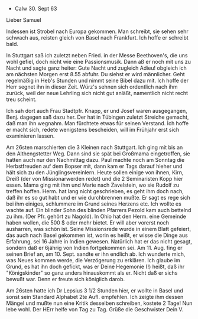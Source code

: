 + Calw 30. Sept 63

Lieber Samuel

Indessen ist Strobel nach Europa gekommen. Man schreibt, sie sehen sehr schwach aus, reisten gleich von Basel nach Frankfurt. Ich hoffe er schreibt bald.

In Stuttgart saß ich zuletzt neben Fried. in der Messe Beethoven's, die uns wohl gefiel, doch nicht wie eine Passionsmusik. Dann aß er noch mit uns zu Nacht und sagte ganz heiter: Gute Nacht und zugleich Adieu! obgleich ich am nächsten Morgen erst 8.55 abfuhr. Du siehst er wird männlicher. Geht regelmäßig in Heb's Stunden und nimmt seine Bibel dazu mit. Ich hoffe der Herr segnet ihn in dieser Zeit. Würz's sehnen sich ordentlich nach ihm zurück, weil der neue Lehrling sich nicht gut anläßt, namentlich nicht recht treu scheint.

Ich sah dort auch Frau Stadtpfr. Knapp, er und Josef waren ausgegangen, Benj. dagegen saß dazu her. Der hat in Tübingen zuletzt Streiche gemacht, daß man ihn wegnahm. Man fürchtete etwas für seinen Verstand. Ich hoffe er macht sich, redete wenigstens bescheiden, will im Frühjahr erst sich examinieren lassen.

Am 26sten marschierten die 3 Kleinen nach Stuttgart. Ich ging mit bis an den Althengstetter Weg. Dann sind sie spät bei Großmama eingetroffen, sie hatten auch nur den Nachmittag dazu. Paul machte noch am Sonntag die Herbstfreuden auf dem Bopser mit, dann kam er Tags darauf hieher und hält sich zu den Jünglingsvereinlern. Heute sollen einige von ihnen, Kirn, Dreiß (der von Missionarwerden redet) und die 2 Seminaristen Kopp hier essen. Mama ging mit ihm und Marie nach Zavelstein, wo sie Rudolf zu treffen hoffen. Herm. hat lang nicht geschrieben, es geht ihm doch nach, daß ihr es so gut habt und er wie durchbrennen mußte. Er sagt es rege sich bei ihm einiges, schlummere im Grund seines Herzens etc. Ich wollte es wachte auf. Ein blinder Sohn des blinden Pfarrers Pezold kam auch bettelnd zu ihm. (Der Pfr. gehört zu Nagold). In Ohio hat den Herm. eine Gemeinde haben wollen, die 500 $ oder mehr bietet. Er will aber vorerst noch ausharren, was schön ist. Seine Missionsrede wurde in einem Blatt gefeiert, das auch nach Basel gekommen ist, worin es heißt, er wisse die Dinge aus Erfahrung, sei 16 Jahre in Indien gewesen. Natürlich hat er das nicht gesagt, sondern daß er 6jährig von Indien fortgekommen sei. Am 11. Aug. fing er seinen Brief an, am 10. Sept. sandte er ihn endlich ab. Ich wunderte mich, was Neues kommen werde, die Verzögerung zu erklären. Ich glaube im Grund, es hat ihn doch gefickt, was er Deine Hegemonie (!) heißt, daß ihr "Königskinder" so ganz anders hinauskommt als er. Nicht daß er sichs bewußt war. Denn er freute sich königlich darob.

Am 26sten hatte ich Dr Lepsius 3 1/2 Stunden hier, er wollte in Basel und sonst sein Standard Alphabet 2te Aufl. empfehlen. Ich zeigte ihm dessen Mängel und mußte nun eine Kritik desselben schreiben, kostete 2 Tage! Nun lebe wohl. Der HErr helfe von Tag zu Tag. Grüße die Geschwister  Dein V.

